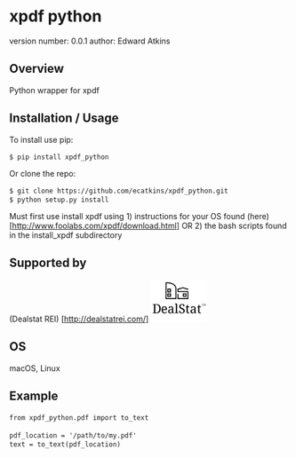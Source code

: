 xpdf python
===============================

version number: 0.0.1
author: Edward Atkins

Overview
--------

Python wrapper for xpdf

Installation / Usage
--------------------

To install use pip:

    $ pip install xpdf_python


Or clone the repo:

    $ git clone https://github.com/ecatkins/xpdf_python.git
    $ python setup.py install


Must first use install xpdf using 1) instructions for your OS found (here) [http://www.foolabs.com/xpdf/download.html] OR 2) the bash scripts found in the install_xpdf subdirectory
    
Supported by
------------

(Dealstat REI) [http://dealstatrei.com/] <img src="dealstat-logo.png" width="100">

OS
------------

macOS, Linux

Example
-------

    from xpdf_python.pdf import to_text

    pdf_location = '/path/to/my.pdf'
    text = to_text(pdf_location)


   